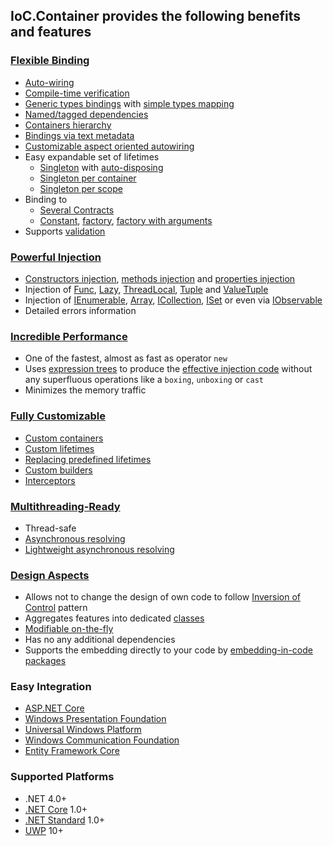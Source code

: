 ## IoC.Container provides the following benefits and features

### [Flexible Binding](https://github.com/DevTeam/IoCContainer#binding)

  - [Auto-wiring](https://github.com/DevTeam/IoCContainer#auto-wiring)
  - [Compile-time verification](https://github.com/DevTeam/IoCContainer#manual-auto-wiring)
  - [Generic types bindings](https://github.com/DevTeam/IoCContainer#generics) with [simple types mapping](https://github.com/DevTeam/IoCContainer#generic-auto-wiring)
  - [Named/tagged dependencies](https://github.com/DevTeam/IoCContainer#tags)
  - [Containers hierarchy](https://github.com/DevTeam/IoCContainer#child-container)
  - [Bindings via text metadata](https://github.com/DevTeam/IoCContainer#configuration-via-a-text-metadata)
  - [Customizable aspect oriented autowiring](https://github.com/DevTeam/IoCContainer#aspect-oriented-autowiring)
  - Easy expandable set of lifetimes
    - [Singleton](https://github.com/DevTeam/IoCContainer#singleton-lifetime) with [auto-disposing](https://github.com/DevTeam/IoCContainer#auto-dispose-singleton-during-containers-dispose)
    - [Singleton per container](https://github.com/DevTeam/IoCContainer#container-singleton-lifetime)
    - [Singleton per scope](https://github.com/DevTeam/IoCContainer#scope-singleton-lifetime)
  - Binding to
    - [Several Contracts](https://github.com/DevTeam/IoCContainer#several-contracts)
    - [Constant](https://github.com/DevTeam/IoCContainer#constant), [factory](https://github.com/DevTeam/IoCContainer#func), [factory with arguments](https://github.com/DevTeam/IoCContainer#func-with-arguments)
  - Supports [validation](https://github.com/DevTeam/IoCContainer#validation)

### [Powerful Injection](https://github.com/DevTeam/IoCContainer#injection)

  - [Сonstructors injection](https://github.com/DevTeam/IoCContainer#constructor-auto-wiring), [methods injection](https://github.com/DevTeam/IoCContainer#method-injection) and [properties injection](https://github.com/DevTeam/IoCContainer#property-injection)
  - Injection of [Func](https://github.com/DevTeam/IoCContainer#resolve-func), [Lazy](https://github.com/DevTeam/IoCContainer#resolve-lazy), [ThreadLocal](https://github.com/DevTeam/IoCContainer#resolve-threadlocal), [Tuple](https://github.com/DevTeam/IoCContainer#resolve-tuple) and [ValueTuple](https://github.com/DevTeam/IoCContainer#resolve-valuetuple)
  - Injection of [IEnumerable](https://github.com/DevTeam/IoCContainer#resolve-all-appropriate-instances-as-ienumerable), [Array](https://github.com/DevTeam/IoCContainer#resolve-all-appropriate-instances-as-array), [ICollection](https://github.com/DevTeam/IoCContainer#resolve-all-appropriate-instances-as-icollection), [ISet](https://github.com/DevTeam/IoCContainer#resolve-all-appropriate-instances-as-iset) or even via [IObservable](https://github.com/DevTeam/IoCContainer#resolve-all-appropriate-instances-as-iobservable-source)
  - Detailed errors information

### [Incredible Performance](https://github.com/DevTeam/IoCContainer#why-this-one)

  - One of the fastest, almost as fast as operator `new`
  - Uses [expression trees](https://docs.microsoft.com/en-us/dotnet/csharp/expression-trees) to produce the [effective injection code](https://github.com/DevTeam/IoCContainer#struct) without any superfluous operations like a `boxing`, `unboxing` or `cast`
  - Minimizes the memory traffic

### [Fully Customizable](https://github.com/DevTeam/IoCContainer#customization)

  - [Custom containers](https://github.com/DevTeam/IoCContainer#custom-child-container)
  - [Custom lifetimes](https://github.com/DevTeam/IoCContainer#custom-lifetime)
  - [Replacing predefined lifetimes](https://github.com/DevTeam/IoCContainer#replace-lifetime)
  - [Custom builders](https://github.com/DevTeam/IoCContainer#custom-builder)
  - [Interceptors](https://github.com/DevTeam/IoCContainer#interception)

### [Multithreading-Ready](https://github.com/DevTeam/IoCContainer#multithreading)

  - Thread-safe
  - [Asynchronous resolving](https://github.com/DevTeam/IoCContainer#asynchronous-resolve)
  - [Lightweight asynchronous resolving](https://github.com/DevTeam/IoCContainer#asynchronous-lightweight-resolve)

### [Design Aspects](https://github.com/DevTeam/IoCContainer#design)

  - Allows not to change the design of own code to follow [Inversion of Control](https://martinfowler.com/articles/injection.html) pattern
  - Aggregates features into dedicated [classes](https://github.com/DevTeam/IoCContainer#configuration-class)
  - [Modifiable on-the-fly](https://github.com/DevTeam/IoCContainer#change-configuration-on-the-fly)
  - Has no any additional dependencies
  - Supports the embedding directly to your code by [embedding-in-code packages](https://github.com/DevTeam/IoCContainer#nuget-packages)

### Easy Integration

  - [ASP.NET Core](https://github.com/DevTeam/IoCContainer#aspnet-core)
  - [Windows Presentation Foundation](https://github.com/DevTeam/IoCContainer/blob/master/Samples/WpfApp)
  - [Universal Windows Platform](https://github.com/DevTeam/IoCContainer/blob/master/Samples/UwpApp)
  - [Windows Communication Foundation](https://github.com/DevTeam/IoCContainer/blob/master/Samples/WcfServiceLibrary)
  - [Entity Framework Core](https://github.com/DevTeam/IoCContainer/tree/master/Samples/EntityFrameworkCore)

### Supported Platforms

  - .NET 4.0+
  - [.NET Core](https://docs.microsoft.com/en-us/dotnet/core/) 1.0+
  - [.NET Standard](https://docs.microsoft.com/en-us/dotnet/standard/net-standard) 1.0+
  - [UWP](https://docs.microsoft.com/en-us/windows/uwp/index) 10+

